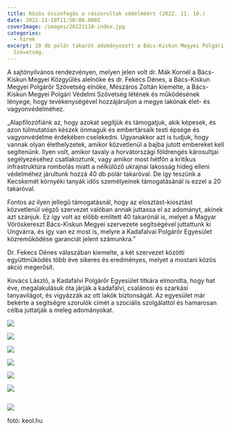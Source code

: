 ```yaml
---
title: Közös összefogás a rászorultak védelméért (2022. 11. 10.)
date: 2022-11-10T11:50:00.000Z
coverImage: /images/20221110-index.jpg
categories:
  - hirek
excerpt: 20 db polár takarót adományozott a Bács-Kiskun Megyei Polgári Védelmi
  Szövetség.
---
```

A sajtónyilvános rendezvényen, melyen jelen volt dr. Mák Kornél a Bács-Kiskun Megyei Közgyűlés alelnöke és dr. Fekecs Dénes, a Bács-Kiskun Megyei Polgárőr Szövetség elnöke, Mészáros Zoltán kiemelte, a Bács-Kiskun Megyei Polgári Védelmi Szövetség létének és működésének lényege, hogy tevékenységével hozzájáruljon a megye lakónak élet- és vagyonvédelméhez.

„Alapfilozófiánk az, hogy azokat segítjük és támogatjuk, akik képesek, és azon túlmutatóan készek önmaguk és embertársaik testi épsége és vagyonvédelme érdekében cselekedni. Ugyanakkor azt is tudjuk, hogy vannak olyan élethelyzetek, amikor közvetlenül a bajba jutott embereket kell segítenünk. Ilyen volt, amikor tavaly a horvátországi földrengés károsultjai segélyezéséhez csatlakoztunk, vagy amikor most hétfőn a kritikus infrastruktúra rombolás miatt a nélkülöző ukrajnai lakosság hideg elleni védelméhez járultunk hozzá 40 db polár takaróval. De így teszünk a Kecskemét környéki tanyák idős személyeinek támogatásánál is ezzel a 20 takaróval.

Fontos az ilyen jellegű támogatásnál, hogy az elosztást-kiosztást közvetlenül végző szervezet valóban annak juttassa el az adományt, akinek azt szánjuk. Ez így volt az előbb említett 40 takarónál is, melyet a Magyar Vöröskereszt Bács-Kiskun Megyei szervezete segítségével juttattunk ki Ungvárra, és így van ez most is, melyre a Kadafalvai Polgárőr Egyesület közreműködése garanciát jelent számunkra.”

Dr. Fekecs Dénes válaszában kiemelte, a két szervezet közötti együttműködés több éve sikeres és eredményes, melyet a mostani közös akció megerősít.

Kovács László, a Kadafalvi Polgárőr Egyesület titkára elmondta, hogy hat éve, megalakulásuk óta járják a kadafalvi, csalánosi és szarkási tanyavilágot, és vigyázzák az ott lakók biztonságát. Az egyesület már bekérte a segítségre szorulók címét a szociális szolgálattól és hamarosan célba juttatják a meleg adományokat.

![](/images/20221110-1.jpg)

![](/images/20221110-2.jpg)

![](/images/20221110-8.jpg)

![](/images/20221110-6.jpg)

![](/images/20221110-3.jpg)

![](/images/20221110-4.jpg)

![]()

![](/images/20221110-7.jpg)

fotó: keol.hu